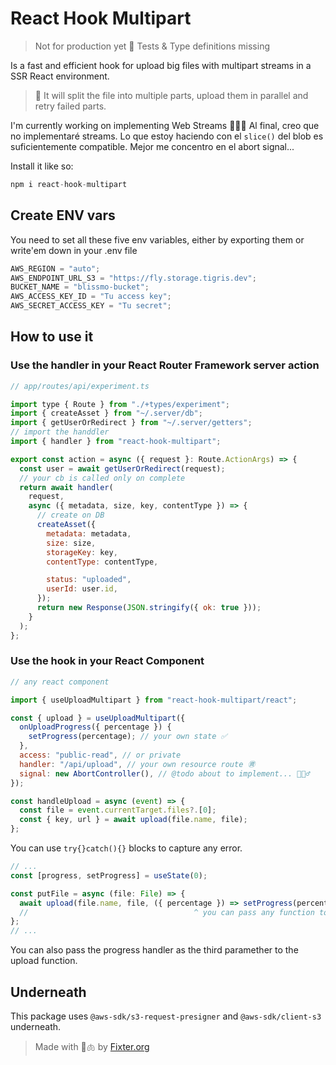 # React Hook Multipart

> Not for production yet 🚧 Tests & Type definitions missing

Is a fast and efficient hook for upload big files with multipart streams in a SSR React environment.

> 👀 It will split the file into multiple parts, upload them in parallel and retry failed parts.

I'm currently working on implementing Web Streams 🚬👷🏼 Al final, creo que no implementaré streams. Lo que estoy haciendo con el `slice()` del blob es suficientemente compatible.
Mejor me concentro en el abort signal...

Install it like so:

```js
npm i react-hook-multipart
```

## Create ENV vars

You need to set all these five env variables, either by exporting them or write'em down in your .env file

```js
AWS_REGION = "auto";
AWS_ENDPOINT_URL_S3 = "https://fly.storage.tigris.dev";
BUCKET_NAME = "blissmo-bucket";
AWS_ACCESS_KEY_ID = "Tu access key";
AWS_SECRET_ACCESS_KEY = "Tu secret";
```

## How to use it

### Use the handler in your React Router Framework server action

```js
// app/routes/api/experiment.ts

import type { Route } from "./+types/experiment";
import { createAsset } from "~/.server/db";
import { getUserOrRedirect } from "~/.server/getters";
// import the handdler
import { handler } from "react-hook-multipart";

export const action = async ({ request }: Route.ActionArgs) => {
  const user = await getUserOrRedirect(request);
  // your cb is called only on complete
  return await handler(
    request,
    async ({ metadata, size, key, contentType }) => {
      // create on DB
      createAsset({
        metadata: metadata,
        size: size,
        storageKey: key,
        contentType: contentType,

        status: "uploaded",
        userId: user.id,
      });
      return new Response(JSON.stringify({ ok: true }));
    }
  );
};
```

### Use the hook in your React Component

```js
// any react component

import { useUploadMultipart } from "react-hook-multipart/react";

const { upload } = useUploadMultipart({
  onUploadProgress({ percentage }) {
    setProgress(percentage); // your own state ✅
  },
  access: "public-read", // or private
  handler: "/api/upload", // your own resource route ㊮
  signal: new AbortController(), // @todo about to implement... 👷🏼‍♂️
});

const handleUpload = async (event) => {
  const file = event.currentTarget.files?.[0];
  const { key, url } = await upload(file.name, file);
};
```

You can use `try{}catch(){}` blocks to capture any error.

```ts
// ...
const [progress, setProgress] = useState(0);

const putFile = async (file: File) => {
  await upload(file.name, file, ({ percentage }) => setProgress(percentage));
  //                                     ^ you can pass any function to update the progress
};
// ...
```

You can also pass the progress handler as the third paramether to the upload function.

## Underneath

This package uses `@aws-sdk/s3-request-presigner` and `@aws-sdk/client-s3` underneath.

> Made with 🚬🫁 by [Fixter.org](http://fixter.org)
